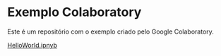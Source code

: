 # Exemplo Colaboratory  
Este é um repositório com o exemplo criado pelo Google Colaboratory.

[HelloWorld.ipnyb](/HelloWorld.ipynb)
